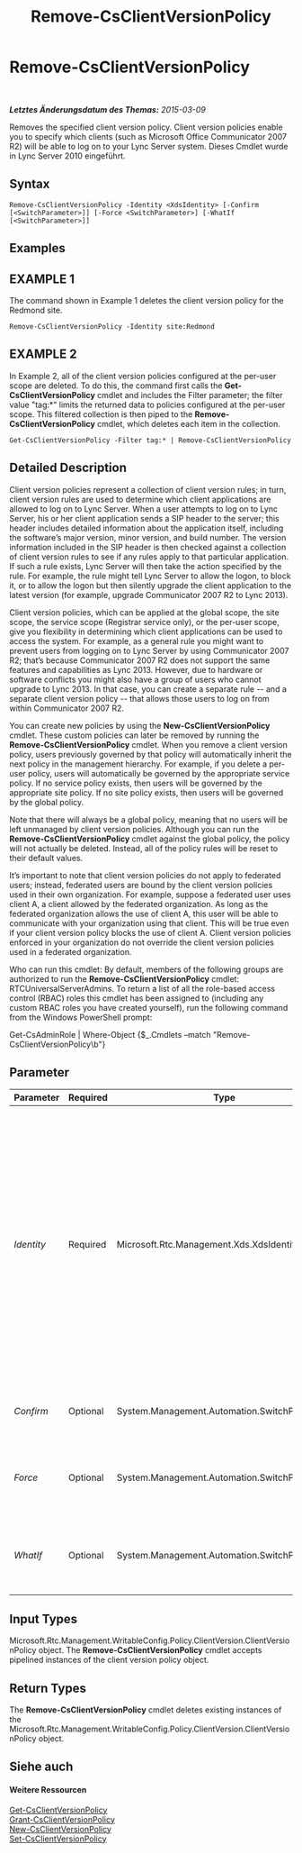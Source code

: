 ﻿---
title: Remove-CsClientVersionPolicy
TOCTitle: Remove-CsClientVersionPolicy
ms:assetid: 2fd9ca4c-8b4f-41f0-b051-5b486376008c
ms:mtpsurl: https://technet.microsoft.com/de-de/library/Gg425801(v=OCS.15)
ms:contentKeyID: 49293569
ms.date: 05/19/2016
mtps_version: v=OCS.15
ms.translationtype: HT
---

# Remove-CsClientVersionPolicy

 

_**Letztes Änderungsdatum des Themas:** 2015-03-09_

Removes the specified client version policy. Client version policies enable you to specify which clients (such as Microsoft Office Communicator 2007 R2) will be able to log on to your Lync Server system. Dieses Cmdlet wurde in Lync Server 2010 eingeführt.

## Syntax

    Remove-CsClientVersionPolicy -Identity <XdsIdentity> [-Confirm [<SwitchParameter>]] [-Force <SwitchParameter>] [-WhatIf [<SwitchParameter>]]

## Examples

## EXAMPLE 1

The command shown in Example 1 deletes the client version policy for the Redmond site.

    Remove-CsClientVersionPolicy -Identity site:Redmond

## EXAMPLE 2

In Example 2, all of the client version policies configured at the per-user scope are deleted. To do this, the command first calls the **Get-CsClientVersionPolicy** cmdlet and includes the Filter parameter; the filter value "tag:\*" limits the returned data to policies configured at the per-user scope. This filtered collection is then piped to the **Remove-CsClientVersionPolicy** cmdlet, which deletes each item in the collection.

    Get-CsClientVersionPolicy -Filter tag:* | Remove-CsClientVersionPolicy

## Detailed Description

Client version policies represent a collection of client version rules; in turn, client version rules are used to determine which client applications are allowed to log on to Lync Server. When a user attempts to log on to Lync Server, his or her client application sends a SIP header to the server; this header includes detailed information about the application itself, including the software’s major version, minor version, and build number. The version information included in the SIP header is then checked against a collection of client version rules to see if any rules apply to that particular application. If such a rule exists, Lync Server will then take the action specified by the rule. For example, the rule might tell Lync Server to allow the logon, to block it, or to allow the logon but then silently upgrade the client application to the latest version (for example, upgrade Communicator 2007 R2 to Lync 2013).

Client version policies, which can be applied at the global scope, the site scope, the service scope (Registrar service only), or the per-user scope, give you flexibility in determining which client applications can be used to access the system. For example, as a general rule you might want to prevent users from logging on to Lync Server by using Communicator 2007 R2; that’s because Communicator 2007 R2 does not support the same features and capabilities as Lync 2013. However, due to hardware or software conflicts you might also have a group of users who cannot upgrade to Lync 2013. In that case, you can create a separate rule -- and a separate client version policy -- that allows those users to log on from within Communicator 2007 R2.

You can create new policies by using the **New-CsClientVersionPolicy** cmdlet. These custom policies can later be removed by running the **Remove-CsClientVersionPolicy** cmdlet. When you remove a client version policy, users previously governed by that policy will automatically inherit the next policy in the management hierarchy. For example, if you delete a per-user policy, users will automatically be governed by the appropriate service policy. If no service policy exists, then users will be governed by the appropriate site policy. If no site policy exists, then users will be governed by the global policy.

Note that there will always be a global policy, meaning that no users will be left unmanaged by client version policies. Although you can run the **Remove-CsClientVersionPolicy** cmdlet against the global policy, the policy will not actually be deleted. Instead, all of the policy rules will be reset to their default values.

It’s important to note that client version policies do not apply to federated users; instead, federated users are bound by the client version policies used in their own organization. For example, suppose a federated user uses client A, a client allowed by the federated organization. As long as the federated organization allows the use of client A, this user will be able to communicate with your organization using that client. This will be true even if your client version policy blocks the use of client A. Client version policies enforced in your organization do not override the client version policies used in a federated organization.

Who can run this cmdlet: By default, members of the following groups are authorized to run the **Remove-CsClientVersionPolicy** cmdlet: RTCUniversalServerAdmins. To return a list of all the role-based access control (RBAC) roles this cmdlet has been assigned to (including any custom RBAC roles you have created yourself), run the following command from the Windows PowerShell prompt:

Get-CsAdminRole | Where-Object {$\_.Cmdlets –match "Remove-CsClientVersionPolicy\\b"}

## Parameter


<table>
<colgroup>
<col style="width: 25%" />
<col style="width: 25%" />
<col style="width: 25%" />
<col style="width: 25%" />
</colgroup>
<thead>
<tr class="header">
<th>Parameter</th>
<th>Required</th>
<th>Type</th>
<th>Description</th>
</tr>
</thead>
<tbody>
<tr class="odd">
<td><p><em>Identity</em></p></td>
<td><p>Required</p></td>
<td><p>Microsoft.Rtc.Management.Xds.XdsIdentity</p></td>
<td><p>Unique identifier for the policy to be deleted. To remove a policy configured at the site scope, use syntax similar to this: -Identity &quot;site:Redmond&quot;. To remove a policy configured at the service scope, use syntax similar to this: -Identity &quot;Registrar:atl-cs-001.litwareinc.com&quot;. The Registrar service is the only service that can host a client version policy.</p>
<p>Policies can also be removed at the per-user scope. To remove per-user policies, use syntax similar to this: -Identity &quot;SalesDepartmentPolicy&quot;.</p></td>
</tr>
<tr class="even">
<td><p><em>Confirm</em></p></td>
<td><p>Optional</p></td>
<td><p>System.Management.Automation.SwitchParameter</p></td>
<td><p>Fordert Sie vor der Ausführung des Befehls zum Bestätigen auf.</p></td>
</tr>
<tr class="odd">
<td><p><em>Force</em></p></td>
<td><p>Optional</p></td>
<td><p>System.Management.Automation.SwitchParameter</p></td>
<td><p>Suppresses the display of any non-fatal error message that might occur when running the command.</p></td>
</tr>
<tr class="even">
<td><p><em>WhatIf</em></p></td>
<td><p>Optional</p></td>
<td><p>System.Management.Automation.SwitchParameter</p></td>
<td><p>Beschreibt die Auswirkungen einer Ausführung des Befehls, ohne den Befehl tatsächlich auszuführen.</p></td>
</tr>
</tbody>
</table>


## Input Types

Microsoft.Rtc.Management.WritableConfig.Policy.ClientVersion.ClientVersionPolicy object. The **Remove-CsClientVersionPolicy** cmdlet accepts pipelined instances of the client version policy object.

## Return Types

The **Remove-CsClientVersionPolicy** cmdlet deletes existing instances of the Microsoft.Rtc.Management.WritableConfig.Policy.ClientVersion.ClientVersionPolicy object.

## Siehe auch

#### Weitere Ressourcen

[Get-CsClientVersionPolicy](get-csclientversionpolicy.md)  
[Grant-CsClientVersionPolicy](grant-csclientversionpolicy.md)  
[New-CsClientVersionPolicy](new-csclientversionpolicy.md)  
[Set-CsClientVersionPolicy](set-csclientversionpolicy.md)

